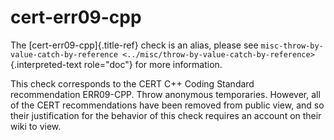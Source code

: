 # cert-err09-cpp

The [cert-err09-cpp]{.title-ref} check is an alias, please see
`misc-throw-by-value-catch-by-reference <../misc/throw-by-value-catch-by-reference>`{.interpreted-text
role="doc"} for more information.

This check corresponds to the CERT C++ Coding Standard recommendation
ERR09-CPP. Throw anonymous temporaries. However, all of the CERT
recommendations have been removed from public view, and so their
justification for the behavior of this check requires an account on
their wiki to view.
